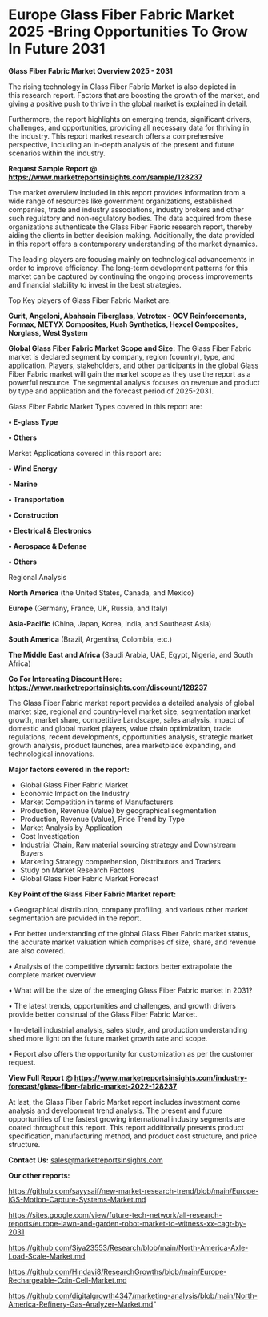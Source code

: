 # Europe Glass Fiber Fabric Market 2025 -Bring Opportunities To Grow In Future 2031

<Strong> Glass Fiber Fabric Market Overview 2025 - 2031</strong>

The rising technology in Glass Fiber Fabric Market is also depicted in this research report. Factors that are boosting the growth of the market, and giving a positive push to thrive in the global market is explained in detail.

Furthermore, the report highlights on emerging trends, significant drivers, challenges, and opportunities, providing all necessary data for thriving in the industry. This report market research offers a comprehensive perspective, including an in-depth analysis of the present and future scenarios within the industry.

<strong>Request Sample Report @ <a href=https://www.marketreportsinsights.com/sample/128237>https://www.marketreportsinsights.com/sample/128237</a></strong>

The market overview included in this report provides information from a wide range of resources like government organizations, established companies, trade and industry associations, industry brokers and other such regulatory and non-regulatory bodies. The data acquired from these organizations authenticate the Glass Fiber Fabric research report, thereby aiding the clients in better decision making. Additionally, the data provided in this report offers a contemporary understanding of the market dynamics.

The leading players are focusing mainly on technological advancements in order to improve efficiency. The long-term development patterns for this market can be captured by continuing the ongoing process improvements and financial stability to invest in the best strategies.

Top Key players of Glass Fiber Fabric Market are:

<strong>Gurit, Angeloni, Abahsain Fiberglass, Vetrotex - OCV Reinforcements, Formax, METYX Composites, Kush Synthetics, Hexcel Composites, Norglass, West System</strong>

<strong><b>Global Glass Fiber Fabric Market Scope and Size:</b></strong>
The Glass Fiber Fabric market is declared segment by company, region (country), type, and application. Players, stakeholders, and other participants in the global Glass Fiber Fabric market will gain the market scope as they use the report as a powerful resource. The segmental analysis focuses on revenue and product by type and application and the forecast period of 2025-2031.

Glass Fiber Fabric Market Types covered in this report are:

<strong>• E-glass Type

• Others</strong>

Market Applications covered in this report are:

<strong>• Wind Energy

• Marine

• Transportation

• Construction

• Electrical & Electronics

• Aerospace & Defense

• Others</strong> 

Regional Analysis

<strong>North America</strong> (the United States, Canada, and Mexico)

<strong>Europe</strong> (Germany, France, UK, Russia, and Italy)

<strong>Asia-Pacific</strong> (China, Japan, Korea, India, and Southeast Asia)

<strong>South America</strong> (Brazil, Argentina, Colombia, etc.)

<strong>The Middle East and Africa</strong> (Saudi Arabia, UAE, Egypt, Nigeria, and South Africa)

<strong>Go For Interesting Discount Here: <a href=https://www.marketreportsinsights.com/discount/128237>https://www.marketreportsinsights.com/discount/128237</a></strong>

The Glass Fiber Fabric market report provides a detailed analysis of global market size, regional and country-level market size, segmentation market growth, market share, competitive Landscape, sales analysis, impact of domestic and global market players, value chain optimization, trade regulations, recent developments, opportunities analysis, strategic market growth analysis, product launches, area marketplace expanding, and technological innovations.

<strong><b>Major factors covered in the report:</b></strong>
<ul>
  <li>Global Glass Fiber Fabric Market </li>
  <li>Economic Impact on the Industry</li>
  <li>Market Competition in terms of Manufacturers</li>
  <li>Production, Revenue (Value) by geographical segmentation</li>
  <li>Production, Revenue (Value), Price Trend by Type</li>
  <li>Market Analysis by Application</li>
  <li>Cost Investigation</li>
  <li>Industrial Chain, Raw material sourcing strategy and Downstream Buyers</li>
  <li>Marketing Strategy comprehension, Distributors and Traders</li>
  <li>Study on Market Research Factors</li>
  <li>Global Glass Fiber Fabric Market Forecast</li>
</ul>

<strong><b>Key Point of the Glass Fiber Fabric Market report:</b></strong>

• Geographical distribution, company profiling, and various other market segmentation are provided in the report.

• For better understanding of the global Glass Fiber Fabric market status, the accurate market valuation which comprises of size, share, and revenue are also covered.

• Analysis of the competitive dynamic factors better extrapolate the complete market overview

• What will be the size of the emerging Glass Fiber Fabric market in 2031?

• The latest trends, opportunities and challenges, and growth drivers provide better construal of the Glass Fiber Fabric Market.

• In-detail industrial analysis, sales study, and production understanding shed more light on the future market growth rate and scope.

• Report also offers the opportunity for customization as per the customer request.

<strong><b>View Full Report @ <a href=https://www.marketreportsinsights.com/industry-forecast/glass-fiber-fabric-market-2022-128237>https://www.marketreportsinsights.com/industry-forecast/glass-fiber-fabric-market-2022-128237</a></b></strong>


At last, the Glass Fiber Fabric Market report includes investment come analysis and development trend analysis. The present and future opportunities of the fastest growing international industry segments are coated throughout this report. This report additionally presents product specification, manufacturing method, and product cost structure, and price structure.

<strong>Contact Us:</strong>
sales@marketreportsinsights.com

<strong>Our other reports:</strong>

<a href=https://github.com/sayysaif/new-market-research-trend/blob/main/Europe-IGS-Motion-Capture-Systems-Market.md>https://github.com/sayysaif/new-market-research-trend/blob/main/Europe-IGS-Motion-Capture-Systems-Market.md</a>

<a href=https://sites.google.com/view/future-tech-network/all-research-reports/europe-lawn-and-garden-robot-market-to-witness-xx-cagr-by-2031>https://sites.google.com/view/future-tech-network/all-research-reports/europe-lawn-and-garden-robot-market-to-witness-xx-cagr-by-2031</a>

<a href=https://github.com/Siya23553/Research/blob/main/North-America-Axle-Load-Scale-Market.md>https://github.com/Siya23553/Research/blob/main/North-America-Axle-Load-Scale-Market.md</a>

<a href=https://github.com/Hindavi8/ResearchGrowths/blob/main/Europe-Rechargeable-Coin-Cell-Market.md>https://github.com/Hindavi8/ResearchGrowths/blob/main/Europe-Rechargeable-Coin-Cell-Market.md</a>

<a href=https://github.com/digitalgrowth4347/marketing-analysis/blob/main/North-America-Refinery-Gas-Analyzer-Market.md>https://github.com/digitalgrowth4347/marketing-analysis/blob/main/North-America-Refinery-Gas-Analyzer-Market.md</a>"
